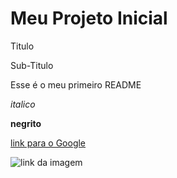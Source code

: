 # Meu Projeto Inicial
Titulo

Sub-Titulo

Esse é o meu primeiro README

*italico*

**negrito**

[link para o Google](https://www.google.com)

![link da imagem](https://th.bing.com/th/id/OIP.2M2XH1GvLla2pA1RQwzP0AHaGc?w=215&h=187&c=7&r=0&o=5&dpr=1.3&pid=1.7)